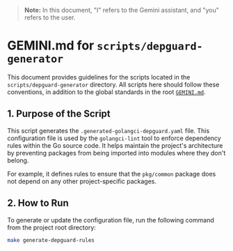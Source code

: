 > **Note:** In this document, "I" refers to the Gemini assistant, and "you" refers to the user.

# GEMINI.md for `scripts/depguard-generator`

This document provides guidelines for the scripts located in the `scripts/depguard-generator` directory. All scripts here should follow these conventions, in addition to the global standards in the root [`GEMINI.md`](../../GEMINI.md).

## 1. Purpose of the Script

This script generates the `.generated-golangci-depguard.yaml` file.
This configuration file is used by the `golangci-lint` tool to enforce dependency rules within the Go source code. It helps maintain the project's architecture by preventing packages from being imported into modules where they don't belong.

For example, it defines rules to ensure that the `pkg/common` package does not depend on any other project-specific packages.

## 2. How to Run

To generate or update the configuration file, run the following command from the project root directory:

```bash
make generate-depguard-rules
```
